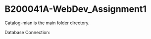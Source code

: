 # B200041A-WebDev_Assignment1

Catalog-mian is the main folder directory.

Database Connection:
<?php
    $hn="localhost";
    $db='publications';
    $un="root";
    $pw="";
?>
